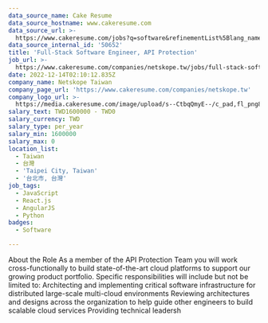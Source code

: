 ```yaml
---
data_source_name: Cake Resume
data_source_hostname: www.cakeresume.com
data_source_url: >-
  https://www.cakeresume.com/jobs?q=software&refinementList%5Blang_name%5D%5B0%5D=English&refinementList%5Bsalary_type%5D=per_year&range%5Bsalary_range%5D%5Bmin%5D=1000000&page=2
data_source_internal_id: '50652'
title: 'Full-Stack Software Engineer, API Protection'
job_url: >-
  https://www.cakeresume.com/companies/netskope.tw/jobs/full-stack-software-engineer-api-protection
date: 2022-12-14T02:10:12.835Z
company_name: Netskope Taiwan
company_page_url: 'https://www.cakeresume.com/companies/netskope.tw'
company_logo_url: >-
  https://media.cakeresume.com/image/upload/s--CtbqQmyE--/c_pad,fl_png8,h_200,w_200/v1669011335/bfiv2ufqjlcsk4mixduc.png
salary_text: TWD1600000 - TWD0
salary_currency: TWD
salary_type: per_year
salary_min: 1600000
salary_max: 0
location_list:
  - Taiwan
  - 台灣
  - 'Taipei City, Taiwan'
  - '台北市, 台灣'
job_tags:
  - JavaScript
  - React.js
  - AngularJS
  - Python
badges:
  - Software

---
```


About the Role As a member of the API Protection Team you will work cross-functionally to build state-of-the-art cloud platforms to support our growing product portfolio. Specific responsibilities will include but not be limited to: Architecting and implementing critical software infrastructure for distributed large-scale multi-cloud environments Reviewing architectures and designs across the organization to help guide other engineers to build scalable cloud services Providing technical leadersh